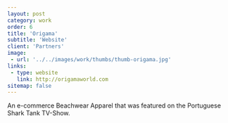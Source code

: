 ```yaml
---
layout: post
category: work
order: 6
title: 'Origama'
subtitle: 'Website'
client: 'Partners'
image:
 - url: '../../images/work/thumbs/thumb-origama.jpg'
links:
 - type: website
   link: http://origamaworld.com
sitemap: false
---
```


An e-commerce Beachwear Apparel that was featured on the Portuguese Shark Tank TV-Show.
